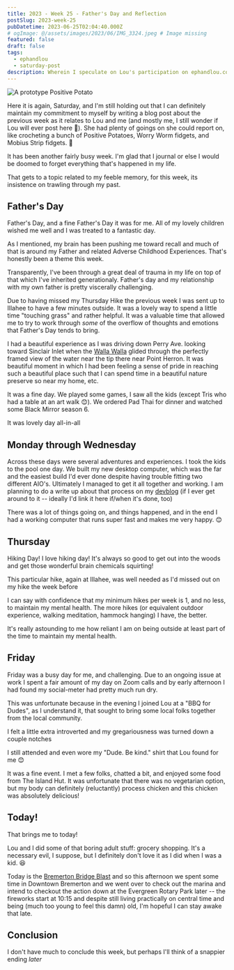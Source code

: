 ```yaml
---
title: 2023 - Week 25 - Father's Day and Reflection
postSlug: 2023-week-25
pubDatetime: 2023-06-25T02:04:40.000Z
# ogImage: @/assets/images/2023/06/IMG_3324.jpeg # Image missing
featured: false
draft: false
tags:
  - ephandlou
  - saturday-post
description: Wherein I speculate on Lou's participation on ephandlou.com, talk about Father's Day and my challenged relationship with my own Father (and a beautiful moment involving a well framed view of the Walla Walla looking down Perry Ave.), mention building a new computer (that I really should post about it), mention having attended a "Dude's BBQ", and Bremerton's Bridge Blast
---
```


![A prototype Positive Potato](@/assets/images/2023/06/positive-potato-take-one.jpeg)

Here it is again, Saturday, and I'm still holding out that I can definitely maintain my commitment to myself by writing a blog post about the previous week as it relates to Lou and me (and mostly me, I still wonder if Lou will ever post here 🤔). She had plenty of goings on she could report on, like crocheting a bunch of Positive Potatoes, Worry Worm fidgets, and Mobius Strip fidgets. 🤩

It has been another fairly busy week. I'm glad that I journal or else I would be doomed to forget everything that's happened in my life.

That gets to a topic related to my feeble memory, for this week, its insistence on trawling through my past.

## Father's Day

Father's Day, and a fine Father's Day it was for me. All of my lovely children wished me well and I was treated to a fantastic day.

As I mentioned, my brain has been pushing me toward recall and much of that is around my Father and related Adverse Childhood Experiences. That's honestly been a theme this week.

Transparently, I've been through a great deal of trauma in my life on top of that which I've inherited generationaly. Father's day and my relationship with my own father is pretty viscerally challenging.

Due to having missed my Thursday Hike the previous week I was sent up to Illahee to have a few minutes outside. It was a lovely way to spend a little time "touching grass" and rather helpful. It was a valuable time that allowed me to try to work through _some_ of the overflow of thoughts and emotions that Father's Day tends to bring.

I had a beautiful experience as I was driving down Perry Ave. looking toward Sinclair Inlet when the [Walla Walla](https://en.wikipedia.org/wiki/MV_Walla_Walla) glided through the perfectly framed view of the water near the tip there near Point Herron. It was beautiful moment in which I had been feeling a sense of pride in reaching such a beautiful place such that I can spend time in a beautiful nature preserve so near my home, etc.

It was a fine day. We played some games, I saw all the kids (except Tris who had a table at an art walk 😊). We ordered Pad Thai for dinner and watched some Black Mirror season 6.

It was lovely day all-in-all

## Monday through Wednesday

Across these days were several adventures and experiences. I took the kids to the pool one day. We built my new desktop computer, which was the far and the easiest build I'd ever done despite having trouble fitting two different AIO's. Ultimately I managed to get it all together and working. I am planning to do a write up about that process on my [devblog](https://ephbaum.dev) (if I ever get around to it -- ideally I'd link it here if/when it's done, too)

There was a lot of things going on, and things happened, and in the end I had a working computer that runs super fast and makes me very happy. 😊

## Thursday

Hiking Day! I love hiking day! It's always so good to get out into the woods and get those wonderful brain chemicals squirting!

This particular hike, again at Illahee, was well needed as I'd missed out on my hike the week before

I can say with confidence that my minimum hikes per week is 1, and no less, to maintain my mental health. The more hikes (or equivalent outdoor experience, walking meditation, hammock hanging) I have, the better.

It's really astounding to me how reliant I am on being outside at least part of the time to maintain my mental health.

## Friday

Friday was a busy day for me, and challenging. Due to an ongoing issue at work I spent a fair amount of my day on Zoom calls and by early afternoon I had found my social-meter had pretty much run dry.

This was unfortunate because in the evening I joined Lou at a "BBQ for Dudes", as I understand it, that sought to bring some local folks together from the local community.

I felt a little extra introverted and my gregariousness was turned down a couple notches

I still attended and even wore my "Dude. Be kind." shirt that Lou found for me 😊

It was a fine event. I met a few folks, chatted a bit, and enjoyed some food from The Island Hut. It was unfortunate that there was no vegetarian option, but my body can definitely (reluctantly) process chicken and this chicken was absolutely delicious!

## Today!

That brings me to today!

Lou and I did some of that boring adult stuff: grocery shopping. It's a necessary evil, I suppose, but I definitely don't love it as I did when I was a kid. 😆

Today is the [Bremerton Bridge Blast](https://www.bremertonbridgeblast.com/) and so this afternoon we spent some time in Downtown Bremerton and we went over to check out the marina and intend to checkout the action down at the Evergreen Rotary Park later -- the fireworks start at 10:15 and despite still living practically on central time and being (much too young to feel this damn) old, I'm hopeful I can stay awake that late.

## Conclusion

I don't have much to conclude this week, but perhaps I'll think of a snappier ending _later_
